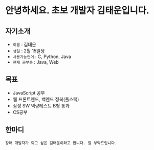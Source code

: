 # 안녕하세요. 초보 개발자 김태운입니다.

## 자기소개
- `이름` : 김태운
- `생일` : 2월 15일생
- `사용가능언어` : C, Python, Java
- `현재 공부중` : Java, Web

## 목표
- JavaScript 공부
- 웹 프론트엔드, 백엔드 정복(풀스택)
- 삼성 SW 역량테스트 B형 통과
- CS공부

## 한마디
`장래 개발자가 되고 싶은 김태운이라고 합니다. 잘 부탁드립니다.`

